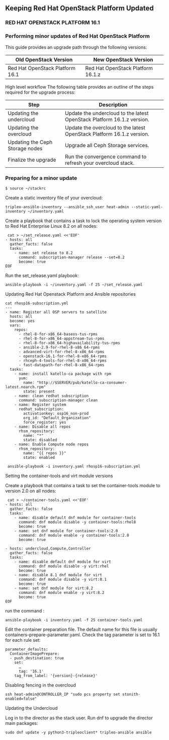 ## Keeping Red Hat OpenStack Platform Updated
### RED HAT OPENSTACK PLATFORM 16.1
### Performing minor updates of Red Hat OpenStack Platform

This guide provides an upgrade path through the following versions:

| Old OpenStack Version           | New OpenStack Version             | 
| ------------------------------- | --------------------------------- |
| Red Hat OpenStack Platform 16.1 | Red Hat OpenStack Platform 16.1.z | 

High level workflow
The following table provides an outline of the steps required for the upgrade process:

| Step  |	Description |
| ------ | ---------------| 
| Updating the undercloud | Update the undercloud to the latest OpenStack Platform 16.1.z version. | 
| Updating the overcloud |Update the overcloud to the latest OpenStack Platform 16.1.z version.|
| Updating the Ceph Storage nodes | Upgrade all Ceph Storage services.|
| Finalize the upgrade | Run the convergence command to refresh your overcloud stack.|

### Preparing for a minor update
```
$ source ~/stackrc
```
Create a static inventory file of your overcloud:
```
tripleo-ansible-inventory --ansible_ssh_user heat-admin --static-yaml-inventory ~/inventory.yaml
```
Create a playbook that contains a task to lock the operating system version to Red Hat Enterprise Linux 8.2 on all nodes:
```
 cat > ~/set_release.yaml <<'EOF'
- hosts: all
  gather_facts: false
  tasks:
    - name: set release to 8.2
      command: subscription-manager release --set=8.2
      become: true
EOF
```
Run the set_release.yaml playbook:
```
ansible-playbook -i ~/inventory.yaml -f 25 ~/set_release.yaml 
```
Updating Red Hat Openstack Platform and Ansible repositories

```
cat rhosp16-subscription.yml
---
- name: Register all OSP servers to satellite
  hosts: all
  become: yes
  vars:
    repos:
      - rhel-8-for-x86_64-baseos-tus-rpms
      - rhel-8-for-x86_64-appstream-tus-rpms
      - rhel-8-for-x86_64-highavailability-tus-rpms
      - ansible-2.9-for-rhel-8-x86_64-rpms
      - advanced-virt-for-rhel-8-x86_64-rpms
      - openstack-16.1-for-rhel-8-x86_64-rpms
      - rhceph-4-tools-for-rhel-8-x86_64-rpms
      - fast-datapath-for-rhel-8-x86_64-rpms
  tasks:
    - name: install katello-ca package with rpm
      yum:
        name: "http://$SERVER/pub/katello-ca-consumer-latest.noarch.rpm"
        state: present
    - name: clean redhat subscription
      command: subscription-manager clean
    - name: Register system
      redhat_subscription:
        activationkey: osp16_non-prod
        org_id: "Default_Organization"
        force_register: yes
    - name: Disable all repos
      rhsm_repository:
        name: "*"
        state: disabled
    - name: Enable Compute node repos
      rhsm_repository:
        name: "{{ repos }}"
        state: enabled
```
```
 ansible-playbook -i inventory.yaml rhosp16-subscription.yml
```
Setting the container-tools and virt module versions

Create a playbook that contains a task to set the container-tools module to version 2.0 on all nodes:
```
 cat > ~/container-tools.yaml <<'EOF'
- hosts: all
  gather_facts: false
  tasks:
    - name: disable default dnf module for container-tools
      command: dnf module disable -y container-tools:rhel8
      become: true
    - name: set dnf module for container-tools:2.0
      command: dnf module enable -y container-tools:2.0
      become: true

- hosts: undercloud,Compute,Controller
  gather_facts: false
  tasks:
    - name: disable default dnf module for virt
      command: dnf module disable -y virt:rhel
      become: true
    - name: disable 8.1 dnf module for virt
      command: dnf module disable -y virt:8.1
      become: true
    - name: set dnf module for virt:8.2
      command: dnf module enable -y virt:8.2
      become: true
EOF
```
run the command :
```
ansible-playbook -i inventory.yaml -f 25 container-tools.yaml
````
Edit the container preparation file. The default name for this file is usually containers-prepare-parameter.yaml.
Check the tag parameter is set to 16.1 for each rule set:
```
parameter_defaults:
  ContainerImagePrepare:
  - push_destination: true
    set:
      …​
      tag: '16.1'
    tag_from_label: '{version}-{release}'
```

Disabling fencing in the overcloud

```
ssh heat-admin@CONTROLLER_IP "sudo pcs property set stonith-enabled=false"
```

Updating the Undercloud

Log in to the director as the stack user.
Run dnf to upgrade the director main packages:
```
sudo dnf update -y python3-tripleoclient* tripleo-ansible ansible
```
